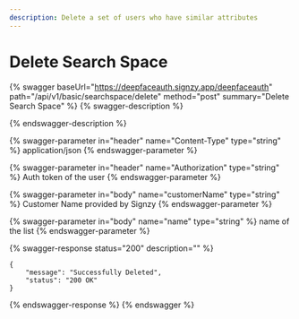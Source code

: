 ```yaml
---
description: Delete a set of users who have similar attributes
---
```


# Delete Search Space

{% swagger baseUrl="https://deepfaceauth.signzy.app/deepfaceauth" path="/api/v1/basic/searchspace/delete" method="post" summary="Delete Search Space" %}
{% swagger-description %}

{% endswagger-description %}

{% swagger-parameter in="header" name="Content-Type" type="string" %}
application/json
{% endswagger-parameter %}

{% swagger-parameter in="header" name="Authorization" type="string" %}
Auth token of the user
{% endswagger-parameter %}

{% swagger-parameter in="body" name="customerName" type="string" %}
Customer Name provided by Signzy
{% endswagger-parameter %}

{% swagger-parameter in="body" name="name" type="string" %}
name of the list
{% endswagger-parameter %}

{% swagger-response status="200" description="" %}
```
{
    "message": "Successfully Deleted",
    "status": "200 OK"
}
```
{% endswagger-response %}
{% endswagger %}

